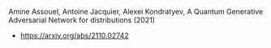Amine Assouel, Antoine Jacquier, Alexei Kondratyev, A Quantum Generative Adversarial Network for distributions (2021)
+ https://arxiv.org/abs/2110.02742

